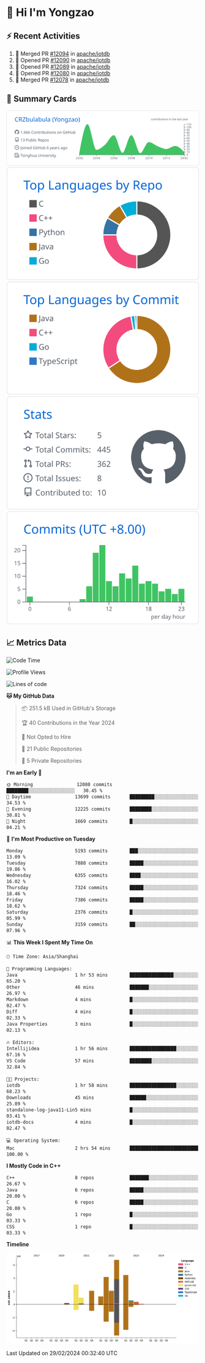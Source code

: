 # 👋 Hi I'm Yongzao

## ⚡ Recent Activities
<!--START_SECTION:activity-->
1. 🎉 Merged PR [#12094](https://github.com/apache/iotdb/pull/12094) in [apache/iotdb](https://github.com/apache/iotdb)
2. 💪 Opened PR [#12090](https://github.com/apache/iotdb/pull/12090) in [apache/iotdb](https://github.com/apache/iotdb)
3. 💪 Opened PR [#12089](https://github.com/apache/iotdb/pull/12089) in [apache/iotdb](https://github.com/apache/iotdb)
4. 💪 Opened PR [#12080](https://github.com/apache/iotdb/pull/12080) in [apache/iotdb](https://github.com/apache/iotdb)
5. 🎉 Merged PR [#12078](https://github.com/apache/iotdb/pull/12078) in [apache/iotdb](https://github.com/apache/iotdb)
<!--END_SECTION:activity-->

## 🎑 Summary Cards

[![](https://raw.githubusercontent.com/CRZbulabula/CRZbulabula/main/profile-summary-card-output/github/0-profile-details.svg)](https://github.com/vn7n24fzkq/github-profile-summary-cards)
[![](https://raw.githubusercontent.com/CRZbulabula/CRZbulabula/main/profile-summary-card-output/github/1-repos-per-language.svg)](https://github.com/vn7n24fzkq/github-profile-summary-cards) [![](https://raw.githubusercontent.com/CRZbulabula/CRZbulabula/main/profile-summary-card-output/github/2-most-commit-language.svg)](https://github.com/vn7n24fzkq/github-profile-summary-cards)
[![](https://raw.githubusercontent.com/CRZbulabula/CRZbulabula/main/profile-summary-card-output/github/3-stats.svg)](https://github.com/vn7n24fzkq/github-profile-summary-cards) [![](https://raw.githubusercontent.com/CRZbulabula/CRZbulabula/main/profile-summary-card-output/github/4-productive-time.svg)](https://github.com/vn7n24fzkq/github-profile-summary-cards)

## 📈 Metrics Data

<!--START_SECTION:waka-->
![Code Time](http://img.shields.io/badge/Code%20Time-567%20hrs%2012%20mins-blue)

![Profile Views](http://img.shields.io/badge/Profile%20Views-1-blue)

![Lines of code](https://img.shields.io/badge/From%20Hello%20World%20I%27ve%20Written-26.0%20million%20lines%20of%20code-blue)

**🐱 My GitHub Data** 

> 📦 251.5 kB Used in GitHub's Storage 
 > 
> 🏆 40 Contributions in the Year 2024
 > 
> 🚫 Not Opted to Hire
 > 
> 📜 21 Public Repositories 
 > 
> 🔑 5 Private Repositories 
 > 
**I'm an Early 🐤** 

```text
🌞 Morning                12080 commits       ████████░░░░░░░░░░░░░░░░░   30.45 % 
🌆 Daytime                13699 commits       █████████░░░░░░░░░░░░░░░░   34.53 % 
🌃 Evening                12225 commits       ████████░░░░░░░░░░░░░░░░░   30.81 % 
🌙 Night                  1669 commits        █░░░░░░░░░░░░░░░░░░░░░░░░   04.21 % 
```
📅 **I'm Most Productive on Tuesday** 

```text
Monday                   5193 commits        ███░░░░░░░░░░░░░░░░░░░░░░   13.09 % 
Tuesday                  7880 commits        █████░░░░░░░░░░░░░░░░░░░░   19.86 % 
Wednesday                6355 commits        ████░░░░░░░░░░░░░░░░░░░░░   16.02 % 
Thursday                 7324 commits        █████░░░░░░░░░░░░░░░░░░░░   18.46 % 
Friday                   7386 commits        █████░░░░░░░░░░░░░░░░░░░░   18.62 % 
Saturday                 2376 commits        █░░░░░░░░░░░░░░░░░░░░░░░░   05.99 % 
Sunday                   3159 commits        ██░░░░░░░░░░░░░░░░░░░░░░░   07.96 % 
```


📊 **This Week I Spent My Time On** 

```text
🕑︎ Time Zone: Asia/Shanghai

💬 Programming Languages: 
Java                     1 hr 53 mins        ████████████████░░░░░░░░░   65.20 % 
Other                    46 mins             ███████░░░░░░░░░░░░░░░░░░   26.97 % 
Markdown                 4 mins              █░░░░░░░░░░░░░░░░░░░░░░░░   02.47 % 
Diff                     4 mins              █░░░░░░░░░░░░░░░░░░░░░░░░   02.33 % 
Java Properties          3 mins              █░░░░░░░░░░░░░░░░░░░░░░░░   02.13 % 

🔥 Editors: 
Intellijidea             1 hr 56 mins        █████████████████░░░░░░░░   67.16 % 
VS Code                  57 mins             ████████░░░░░░░░░░░░░░░░░   32.84 % 

🐱‍💻 Projects: 
iotdb                    1 hr 58 mins        █████████████████░░░░░░░░   68.23 % 
Downloads                45 mins             ██████░░░░░░░░░░░░░░░░░░░   25.89 % 
standalone-log-java11-Lin5 mins              █░░░░░░░░░░░░░░░░░░░░░░░░   03.41 % 
iotdb-docs               4 mins              █░░░░░░░░░░░░░░░░░░░░░░░░   02.47 % 

💻 Operating System: 
Mac                      2 hrs 54 mins       █████████████████████████   100.00 % 
```

**I Mostly Code in C++** 

```text
C++                      8 repos             ███████░░░░░░░░░░░░░░░░░░   26.67 % 
Java                     6 repos             █████░░░░░░░░░░░░░░░░░░░░   20.00 % 
C                        6 repos             █████░░░░░░░░░░░░░░░░░░░░   20.00 % 
Go                       1 repo              █░░░░░░░░░░░░░░░░░░░░░░░░   03.33 % 
CSS                      1 repo              █░░░░░░░░░░░░░░░░░░░░░░░░   03.33 % 
```



**Timeline**

![Lines of Code chart](https://raw.githubusercontent.com/CRZbulabula/CRZbulabula/main/assets/bar_graph.png)


 Last Updated on 29/02/2024 00:32:40 UTC
<!--END_SECTION:waka-->

